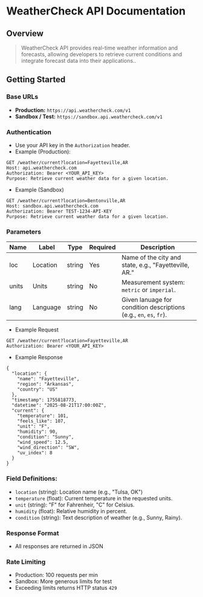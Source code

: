 # WeatherCheck API Documentation

## Overview
> WeatherCheck API provides real-time weather information and forecasts, allowing developers to retrieve current conditions and integrate forecast data into their applications..

## Getting Started

### Base URLs
- **Production:** `https://api.weathercheck.com/v1`
- **Sandbox / Test:** `https://sandbox.api.weathercheck.com/v1`

### Authentication
- Use your API key in the `Authorization` header.
- Example (Production):

```http
GET /weather/current?location=Fayetteville,AR
Host: api.weathercheck.com
Authorization: Bearer <YOUR_API_KEY>
Purpose: Retrieve current weather data for a given location.
```

- Example (Sandbox)

```http
GET /weather/current?location=Bentonville,AR
Host: sandbox.api.weathercheck.com
Authorization: Bearer TEST-1234-API-KEY
Purpose: Retrieve current weather data for a given location.
```

### Parameters

| Name     | Label    | Type    | Required | Description |
|----------|----------|---------|----------|-------------|
| loc | Location | string  | Yes      | Name of the city and state, e.g., "Fayetteville, AR." |
| units    | Units | string | No | Measurement system: `metric` or `imperial`. |
| lang | Language | string | No | Given lanuage for condition descriptions (e.g., `en`, `es`, `fr`). |

- Example Request
```http
GET /weather/current?location=Fayetteville,AR
Authorization: Bearer <YOUR_API_KEY>
```

- Example Response
```
{
  "location": {
    "name": "Fayetteville",
    "region": "Arkansas",
    "country": "US"
  },
  "timestamp": 1755818773,
  "datetime": "2025-08-21T17:00:00Z",
  "current": {
    "temperature": 101,
    "feels_like": 107,
    "unit": "F",
    "humidity": 90,
    "condition": "Sunny",
    "wind_speed": 12.5,
    "wind_direction": "SW",
    "uv_index": 8
  }
}
```

### Field Definitions:
- `location` (string): Location name (e.g., "Tulsa, OK")
- `temperature` (float): Current temperature in the requested units.
- `unit` (string): "F" for Fahrenheir, "C" for Celsius.
- `humidity` (float): Relative humidity in percent.
- `condition` (string): Text description of weather (e.g., Sunny, Rainy). 

### Response Format
- All responses are returned in JSON

### Rate Limiting
- Production: 100 requests per min
- Sandbox: More generous limits for test
- Exceeding limits returns HTTP status `429`
